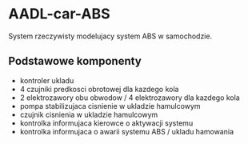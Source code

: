 # AADL-car-ABS

System rzeczywisty modelujacy system ABS w samochodzie.

## Podstawowe komponenty

- kontroler ukladu
- 4 czujniki predkosci obrotowej dla kazdego kola
- 2 elektrozawory obu obwodow / 4 elektrozawory dla kazdego kola
- pompa stabilizujaca cisnienie w ukladzie hamulcowym
- czujnik cisnienia w ukladzie hamulcowym
- kontrolka informujaca kierowce o aktywacji systemu
- kontrolka informujaca o awarii systemu ABS / ukladu hamowania
